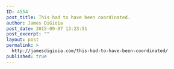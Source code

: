 ```yaml
---
ID: 4554
post_title: This had to have been coordinated.
author: James DiGioia
post_date: 2015-09-07 13:23:51
post_excerpt: ""
layout: post
permalink: >
  http://jamesdigioia.com/this-had-to-have-been-coordinated/
published: true
---
```

